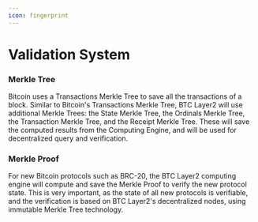 ```yaml
---
icon: fingerprint
---
```


# Validation System

### Merkle Tree

&#x20;    Bitcoin uses a Transactions Merkle Tree to save all the transactions of a block. Similar to Bitcoin's Transactions Merkle Tree, BTC Layer2 will use additional Merkle Trees: the State Merkle Tree, the Ordinals Merkle Tree, the Transaction Merkle Tree, and the Receipt Merkle Tree. These will save the computed results from the Computing Engine, and will be used for decentralized query and verification.

### Merkle Proof

&#x20;   For new Bitcoin protocols such as BRC-20, the BTC Layer2 computing engine will compute and save the Merkle Proof to verify the new protocol state. This is very important, as the state of all new protocols is verifiable, and the verification is based on BTC Layer2's decentralized nodes, using immutable Merkle Tree technology.

&#x20;
